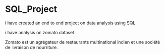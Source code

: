 # SQL_Project
i have created an end to end project on data analysis using SQL

i have analysis on zomato dataset 

Zomato est un agrégateur de restaurants multinational indien et une société de livraison de nourriture.
